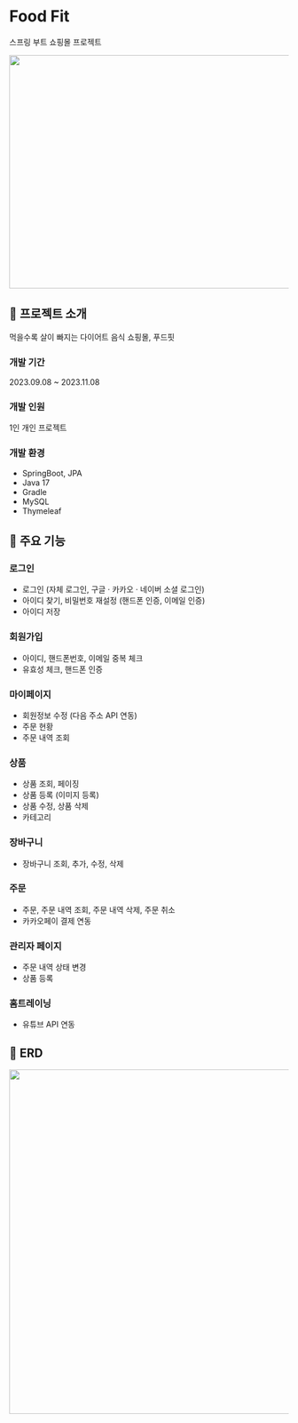 # Food Fit
스프링 부트 쇼핑몰 프로젝트

<img src="https://github.com/jineeel/foodfit/assets/143826467/b0f7753f-10a4-482e-9515-9ca2c225c61f.png" width="700" height="420"/>

## 🔖 프로젝트 소개
먹을수록 살이 빠지는 다이어트 음식 쇼핑몰, 푸드핏

### 개발 기간
2023.09.08 ~ 2023.11.08

### 개발 인원
1인 개인 프로젝트

### 개발 환경
- SpringBoot, JPA
- Java 17
- Gradle
- MySQL
- Thymeleaf

## 📌 주요 기능

### 로그인
- 로그인 (자체 로그인, 구글 · 카카오 · 네이버 소셜 로그인)
- 아이디 찾기, 비밀번호 재설정 (핸드폰 인증, 이메일 인증)
- 아이디 저장
  
### 회원가입
- 아이디, 핸드폰번호, 이메일 중복 체크
- 유효성 체크, 핸드폰 인증

### 마이페이지
- 회원정보 수정 (다음 주소 API 연동)
- 주문 현황
- 주문 내역 조회

### 상품
- 상품 조회, 페이징
- 상품 등록 (이미지 등록)
- 상품 수정, 상품 삭제
- 카테고리

### 장바구니
- 장바구니 조회, 추가, 수정, 삭제

### 주문
- 주문, 주문 내역 조회, 주문 내역 삭제, 주문 취소
- 카카오페이 결제 연동

### 관리자 페이지
- 주문 내역 상태 변경
- 상품 등록

### 홈트레이닝
- 유튜브 API 연동

## 📐 ERD
<img src="https://github.com/jineeel/foodfit/assets/143826467/3e0d57a4-c6bb-4a64-a51e-4f6334d3fffd.png" width="900" height="620"/>

